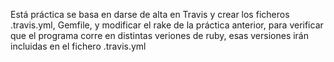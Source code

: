 Está práctica se basa en darse de alta en Travis y crear los ficheros .travis.yml, Gemfile, y modificar el rake de la práctica
anterior, para verificar que el programa corre en distintas veriones de ruby, esas versiones irán incluidas en el fichero 
.travis.yml
